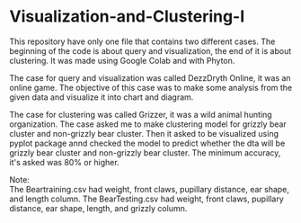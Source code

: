 # Visualization-and-Clustering-I

This repository have only one file that contains two different cases. 
The beginning of the code is about query and visualization, the end of it is about clustering. 
It was made using Google Colab and with Phyton.

The case for query and visualization was called DezzDryth Online, it was an online game.
The objective of this case was to make some analysis from the given data and visualize it
into chart and diagram.

The case for clustering was called Grizzer, it was a wild animal hunting organization.
The case asked me to make clustering model for grizzly bear cluster and non-grizzly bear cluster.
Then it asked to be visualized using pyplot package annd checked the model to predict
whether the dta will be grizzly bear cluster and non-grizzly bear cluster. The minimum accuracy, 
it's asked was 80% or higher.

Note: <br>
The Beartraining.csv had weight, front claws, pupillary distance, ear shape, and length column.
The BearTesting.csv had weight, front claws, pupillary distance, ear shape, length, and grizzly column.
